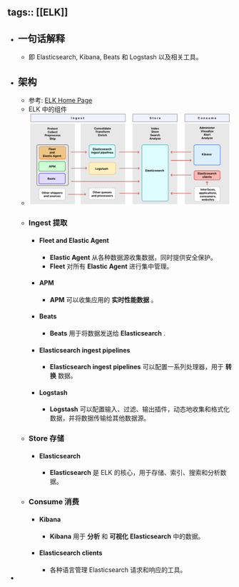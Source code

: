 tags:: [[ELK]]
---

- ## 一句话解释
	- 即 Elasticsearch, Kibana, Beats 和 Logstash 以及相关工具。
- ## 架构
	- 参考: [ELK Home Page](https://www.elastic.co/guide/index.html#viewall)
	- ELK 中的组件
	- ![image.png](../assets/image_1694240174281_0.png)
	- ### Ingest 提取
		- #### Fleet and Elastic Agent
			- **Elastic Agent** 从各种数据源收集数据，同时提供安全保护。
			- **Fleet** 对所有 **Elastic Agent** 进行集中管理。
		- #### APM
			- **APM** 可以收集应用的 **实时性能数据** 。
		- #### Beats
			- **Beats** 用于将数据发送给 **Elasticsearch** .
		- #### Elasticsearch ingest pipelines
			- **Elasticsearch ingest pipelines** 可以配置一系列处理器，用于 **转换** 数据。
		- #### Logstash
			- **Logstash** 可以配置输入、过滤、输出插件，动态地收集和格式化数据，并将数据传输给其他数据源。
	- ### Store 存储
		- #### Elasticsearch
			- **Elasticsearch** 是 ELK 的核心，用于存储、索引、搜索和分析数据。
	- ### Consume 消费
		- #### Kibana
			- **Kibana** 用于 **分析** 和 **可视化** **Elasticsearch** 中的数据。
		- #### Elasticsearch clients
			- 各种语言管理 Elasticsearch 请求和响应的工具。
-